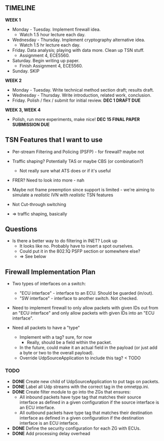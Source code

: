 ## TIMELINE

**WEEK 1**
* Monday - Tuesday. Implement firewall idea. 
	* Watch 1.5 hour lecture each day.
* Wednesday - Thursday. Implement cryptography alternative idea. 
	* Watch 1.5 hr lecture each day.
* Friday. Data analysis; playing with data more. Clean up TSN stuff.
	* Assignment 4, ECE5560.
* Saturday. Begin writing up paper.
	* Finish Assignment 4, ECE5560. 
* Sunday. SKIP

**WEEK 2**
* Monday - Tuesday. Write technical method section draft;
		    results draft.
* Wednesday - Thursday. Write introduction, related work, conclusion.
* Friday. Polish / flex / submit for initial review. **DEC 1 DRAFT DUE**

**WEEK 3, WEEK 4**
* Polish, run more experiments, make nice!
**DEC 15 FINAL PAPER SUBMISSION DUE**

## TSN Features that I want to use
* Per-stream Filtering and Policing (PSFP) - for firewall? maybe not
* Traffic shaping? Potentially TAS or maybe CBS (or combination?)
	* Not really sure what ATS does or if it's useful
* FRER? Need to look into more - nah
* Maybe not frame preemption since support is limited - we're aiming to simulate
	a _realistic_ IVN with _realistic_ TSN features
* Not Cut-through switching

* => traffic shaping, basically

## Questions
* Is there a better way to do filtering in INET? Look up
	* It looks like no. Probably have to insert a spot ourselves. 
	* Could put it in the 802.1Q PSFP section or somewhere else?
	* => See below

## Firewall Implementation Plan

* Two types of interfaces on a switch: 
	* "ECU interface" - interface to an ECU. Should be guarded (in/out).
	* "SW interface" - interface to another switch. Not checked.

* Need to implement firewall to only allow packets with given IDs out
  from an "ECU interface" and only allow packets with given IDs into
  an "ECU interface".

* Need all packets to have a "type"
	* Implement with a tag? sure, for now
		* Really, should be a field within the packet.
	* In the future, could make it an actual field in the payload
	  (or just add a byte or two to the overall payload). 
	* Override UdpSourceApplication to include this tag? < TODO

### TODO
* **DONE** Create new child of UdpSourceApplication to put tags on packets.
* **DONE** Label all Udp streams with the correct tag in the omnetpp.ini.
* **DONE** Create filter module to go into the ZGs that ensures:
	* All inbound packets have type tag that matches their 
          source interface as defined in a given configuration
	  if the source interface is an ECU interface.
	* All outbound packets have type tag that matches their
          destination interface as defined in a given configuration
          if the destination interface is an ECU interface.
* **DONE** Define the security configuration for each ZG with ECUs. 
* **DONE** Add processing delay overhead
